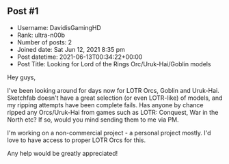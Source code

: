## Post #1
- Username: DavidisGamingHD
- Rank: ultra-n00b
- Number of posts: 2
- Joined date: Sat Jun 12, 2021 8:35 pm
- Post datetime: 2021-06-13T00:34:22+00:00
- Post Title: Looking for Lord of the Rings Orc/Uruk-Hai/Goblin models

Hey guys, 

I've been looking around for days now for LOTR Orcs, Goblin and Uruk-Hai. Sketchfab doesn't have a great selection (or even LOTR-like) of models, and my ripping attempts have been complete fails. Has anyone by chance ripped any Orcs/Uruk-Hai from games such as LOTR: Conquest, War in the North etc? If so, would you mind sending them to me via PM.

I'm working on a non-commercial project - a personal project mostly. I'd love to have access to proper LOTR Orcs for this.

Any help would be greatly appreciated!
